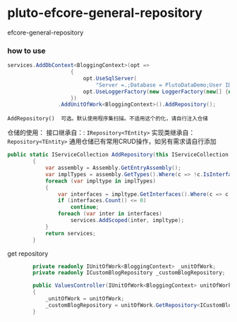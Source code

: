 # pluto-efcore-general-repository
efcore-general-repository

### how to use

```csharp
services.AddDbContext<BloggingContext>(opt =>
                    {
                        opt.UseSqlServer(
                            "Server =.;Database = PlutoDataDemo;User ID = sa;Password = 123456;Trusted_Connection = False;");
                        opt.UseLoggerFactory(new LoggerFactory(new[] {new EFLoggerProvider()}));
                    })
                .AddUnitOfWork<BloggingContext>().AddRepository();
```
`AddRepository()  可选。默认使用程序集扫描。不适用这个的化，请自行注入仓储`

仓储的使用：
接口继承自：: `IRepository<TEntity>` 实现类继承自：`Repository<TEntity>` 通用仓储已有常用CRUD操作，如另有需求请自行添加

```csharp
public static IServiceCollection AddRepository(this IServiceCollection services)
        {
            var assembly = Assembly.GetEntryAssembly();
            var implTypes = assembly.GetTypes().Where(c => !c.IsInterface && c.Name.EndsWith("Repository")).ToList();
            foreach (var impltype in implTypes)
            {
                var interfaces = impltype.GetInterfaces().Where(c => c.Name.StartsWith("I") && c.Name.EndsWith("Repository"));
                if (interfaces.Count() <= 0)
                    continue;
                foreach (var inter in interfaces)
                    services.AddScoped(inter, impltype);
            }
            return services;
        }
```
get repository
```csharp
        private readonly IUnitOfWork<BloggingContext> _unitOfWork;
        private readonly ICustomBlogRepository _customBlogRepository;

        public ValuesController(IUnitOfWork<BloggingContext> unitOfWork)
        {
            _unitOfWork = unitOfWork;
            _customBlogRepository = unitOfWork.GetRepository<ICustomBlogRepository>();
        }
```



